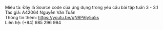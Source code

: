 Miêu tả: Đây là Source code của ứng dụng trong yêu cầu bài tập tuần 3 - 3.1  
Tác giả: A42064 Nguyễn Văn Tuấn  
Thông tin thêm: https://youtu.be/gNRPi6y5a5s  
Liên hệ: (+84) 985 296 994  
